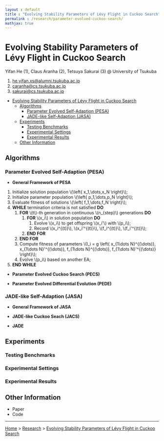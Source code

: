 ```yaml
---
layout : default
title : "Evolving Stability Parameters of Lévy Flight in Cuckoo Search"
permalink : /research/parameter-evolved-cuckoo-search/
mathjax: true
---
```


<script src="https://cdnjs.cloudflare.com/ajax/libs/mathjax/2.7.6/MathJax.js?config=TeX-MML-AM_CHTML" async="" type="text/javascript"> </script>

# Evolving Stability Parameters of Lévy Flight in Cuckoo Search

Yifan He (1), Claus Aranha (2), Tetsuya Sakurai (3) @ University of Tsukuba

1. he.yifan.xs@alumni.tsukuba.ac.jp
2. caranha@cs.tsukuba.ac.jp
3. sakurai@cs.tsukuba.ac.jp

- [Evolving Stability Parameters of Lévy Flight in Cuckoo Search](#evolving-stability-parameters-of-lévy-flight-in-cuckoo-search)
  - [Algorithms](#algorithms)
    - [Parameter Evolved Self-Adaption (PESA)](#parameter-evolved-self-adaption-pesa)
    - [JADE-like Self-Adaption (JASA)](#jade-like-self-adaption-jasa)
  - [Experiments](#experiments)
    - [Testing Benchmarks](#testing-benchmarks)
    - [Experimental Settings](#experimental-settings)
    - [Experimental Results](#experimental-results)
  - [Other Information](#other-information)

## Algorithms

### Parameter Evolved Self-Adaption (PESA)

- **General Framework of PESA**

1. Initialize solution population \\(\left\{ x_1,\dots,x_N \right\}\\);
2. Initialize parameter population \\(\left\{ p_1,\dots,p_N \right\}\\);
3. Evaluate fitness of solutions \\(\left\{ f_1,\dots,f_N \right\}\\);
4. **WHILE** termination criteria is not satisfied **DO**
    1. **FOR** \\(t\\)-th generation in continuous \\(n_{step}\\) generations **DO**
        1. **FOR** \\(x_i\\) in solution population **DO**
            1. Evolve \\(x_i\\) to get offspring \\(x_i'\\) with \\(p_i\\);
            1. Record \\(x_i^{(t)}\\), \\(x_i'^{(t)}\\), \\(f_i^{(t)}\\), \\(f_i'^{(t)}\\);
        1. **END FOR**
    1. **END FOR**
    2. Compute fitness of parameters \\(I_i = g \left\{ x_{1\dots N}^{(\dots)}, x_{1\dots N}'^{(\dots)}, f_{1\dots N}^{(\dots)}, f_{1\dots N}'^{(\dots)} \right\}\\);
    1. Evolve \\(p_i\\) based on another EA;
5. **END WHILE**

- **Parameter Evolved Cuckoo Search (PECS)**

- **Parameter Evolved Differential Evolution (PEDE)**

### JADE-like Self-Adaption (JASA)

- **General Framework of JASA**

- **JADE-like Cuckoo Seach (JACS)**

- **JADE**

## Experiments

### Testing Benchmarks

### Experimental Settings

### Experimental Results

## Other Information

- Paper
- Code

---

[Home](/) > [Research](/research/) > [Evolving Stability Parameters of Lévy Flight in Cuckoo Search](/projects/research/parameter-evolved-cuckoo-search/)